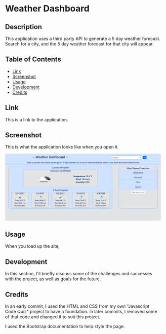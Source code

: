 # Weather Dashboard

## Description

This application uses a third party API to generate a 5 day weather forecast. Search for a city, and the 5 day weather forecast for that city will appear.

## Table of Contents
- [Link](#link)
- [Screenshot](#screenshot)
- [Usage](#usage)
- [Development](#development)
- [Credits](#credits)

## Link

This is a link to the application.



## Screenshot

This is what the application looks like when you open it.

![AppScreenshot1](/assets/screenshots/website-screenshot.png?raw=true "Screenshot of Deployed Application- Instruction Screen")

## Usage
When you load up the site, 

## Development
In this section, I'll briefly discuss some of the challenges and successes with the project, as well as goals for the future. 




## Credits

In an early commit, I used the HTML and CSS from my own "Javascript Code Quiz" project to have a foundation. In later commits, I removed some of that code and changed it to suit this project.

I used the Bootstrap documentation to help style the page.
